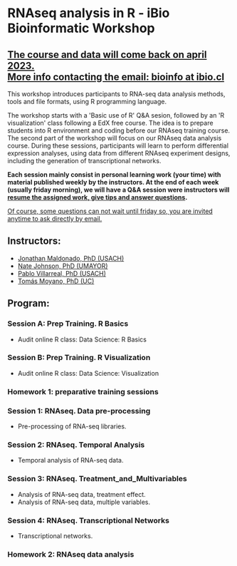 # RNAseq analysis in R - iBio Bioinformatic Workshop

## <ins> The course and data will come back on april 2023. <br> More info contacting the email: bioinfo at ibio.cl </ins>

This workshop introduces participants to RNA-seq data analysis methods, tools and file formats, using R programming language.
 
The workshop starts with a 'Basic use of R' Q&A sesion, followed by an 'R visualization' class following a EdX free course. The idea is to prepare students into R environment and coding before our RNAseq training course.  
The second part of the workshop will focus on our RNAseq data analysis course. During these sessions, participants will learn to perform differential expression analyses, using data from different RNAseq experiment designs, including the generation of transcriptional networks.   

**Each session mainly consist in personal learning work (your time) with material published weekly by the instructors. At the end of each week (usually friday morning), we will have a Q&A session were instructors will <ins>resume the assigned work, give tips and answer questions</ins>.**  

<ins>Of course, some questions can not wait until friday so, you are invited anytime to ask directly by email.</ins>  
 
## Instructors:
- [Jonathan Maldonado, PhD (USACH)](https://maldonadolab.com)
- [Nate Johnson, PhD (UMAYOR)](https://www.researchgate.net/profile/Nathan-Johnson-4)
- [Pablo Villarreal, PhD (USACH)](https://www.researchgate.net/profile/Pablo-Villarreal-3)
- [Tomás Moyano, PhD (UC)](https://www.researchgate.net/profile/Tomas-Moyano-Yugovic)
  
## Program:
 
### Session A: Prep Training. R Basics
- Audit online R class: Data Science: R Basics

### Session B: Prep Training. R Visualization
- Audit online R class: Data Science: Visualization

### Homework 1: preparative training sessions
 
### Session 1: RNAseq. Data pre-processing
- Pre-processing of RNA-seq libraries.

### Session 2: RNAseq. Temporal Analysis
- Temporal analysis of RNA-seq data.

### Session 3: RNAseq. Treatment_and_Multivariables
- Analysis of RNA-seq data, treatment effect.  
- Analysis of RNA-seq data, multiple variables.
 
### Session 4: RNAseq. Transcriptional Networks
- Transcriptional networks.

### Homework 2: RNAseq data analysis

